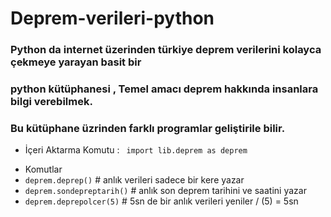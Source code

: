 # Deprem-verileri-python
### Python da internet üzerinden türkiye deprem verilerini kolayca çekmeye yarayan basit bir
### python kütüphanesi , Temel amacı deprem hakkında insanlara bilgi verebilmek.
### Bu kütüphane üzrinden farklı programlar geliştirile bilir.

+ İçeri Aktarma Komutu :
` import lib.deprem as deprem`

* Komutlar 
* `deprem.deprep()` # anlık verileri sadece bir kere yazar 
* `deprem.sondepreptarih()` # anlık son deprem tarihini ve saatini yazar 
* `deprem.deprepolcer(5)` # 5sn de bir anlık verileri yeniler / (5) = 5sn 
